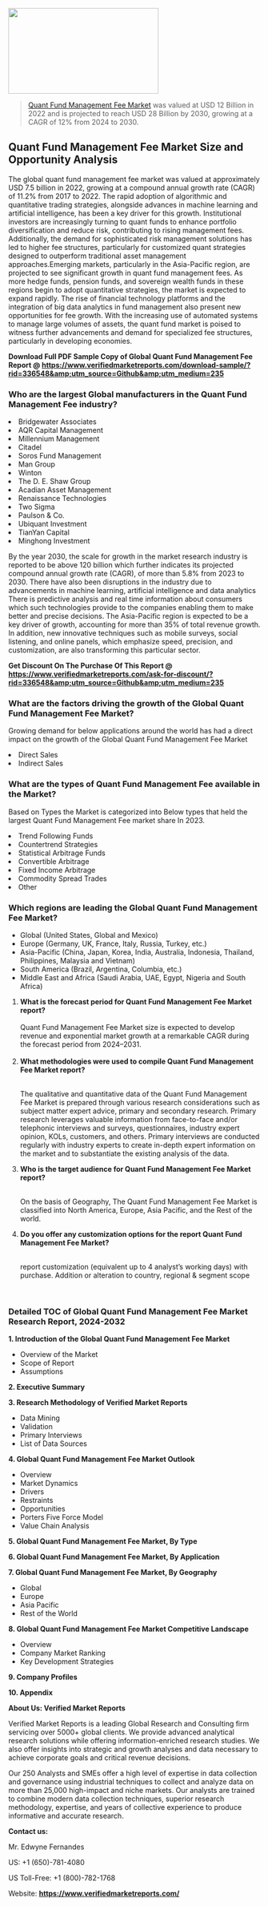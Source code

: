 <img src="https://ffe5etoiles.com/wp-content/uploads/2024/12/MST1-300x171.png" alt="" width="300" height="171" class="alignnone size-medium wp-image-20088" /><blockquote><p><p><a href="https://www.verifiedmarketreports.com/download-sample/?rid=336548&utm_source=Github&utm_medium=235" target="_blank">Quant Fund Management Fee Market</a> was valued at USD 12 Billion in 2022 and is projected to reach USD 28 Billion by 2030, growing at a CAGR of 12% from 2024 to 2030.</p></blockquote><p><h2>Quant Fund Management Fee Market Size and Opportunity Analysis</h2>The global quant fund management fee market was valued at approximately USD 7.5 billion in 2022, growing at a compound annual growth rate (CAGR) of 11.2% from 2017 to 2022. The rapid adoption of algorithmic and quantitative trading strategies, alongside advances in machine learning and artificial intelligence, has been a key driver for this growth. Institutional investors are increasingly turning to quant funds to enhance portfolio diversification and reduce risk, contributing to rising management fees. Additionally, the demand for sophisticated risk management solutions has led to higher fee structures, particularly for customized quant strategies designed to outperform traditional asset management approaches.Emerging markets, particularly in the Asia-Pacific region, are projected to see significant growth in quant fund management fees. As more hedge funds, pension funds, and sovereign wealth funds in these regions begin to adopt quantitative strategies, the market is expected to expand rapidly. The rise of financial technology platforms and the integration of big data analytics in fund management also present new opportunities for fee growth. With the increasing use of automated systems to manage large volumes of assets, the quant fund market is poised to witness further advancements and demand for specialized fee structures, particularly in developing economies.</p><p class=""><strong>Download Full PDF Sample Copy of Global Quant Fund Management Fee Report @ <a href="https://www.verifiedmarketreports.com/download-sample/?rid=336548&amp;utm_source=Github&amp;utm_medium=235" target="_blank">https://www.verifiedmarketreports.com/download-sample/?rid=336548&amp;utm_source=Github&amp;utm_medium=235</a></strong></p><h3 id="" class="">Who are the largest Global manufacturers in the Quant Fund Management Fee industry?</h3><p><li>Bridgewater Associates</li><li> AQR Capital Management</li><li> Millennium Management</li><li> Citadel</li><li> Soros Fund Management</li><li> Man Group</li><li> Winton</li><li> The D. E. Shaw Group</li><li> Acadian Asset Management</li><li> Renaissance Technologies</li><li> Two Sigma</li><li> Paulson & Co.</li><li> Ubiquant Investment</li><li> TianYan Capital</li><li> Minghong Investment</li></p><div class=""><div class="" dir="" data-message-author-role="" data-message-id="" data-message-model-slug=""><div class=""><div class=""><div class=""><div class="" dir="" data-message-author-role="" data-message-id="" data-message-model-slug=""><div class=""><div class=""><p>By the year 2030, the scale for growth in the market research industry is reported to be above 120 billion which further indicates its projected compound annual growth rate (CAGR), of more than 5.8% from 2023 to 2030. There have also been disruptions in the industry due to advancements in machine learning, artificial intelligence and data analytics There is predictive analysis and real time information about consumers which such technologies provide to the companies enabling them to make better and precise decisions. The Asia-Pacific region is expected to be a key driver of growth, accounting for more than 35% of total revenue growth. In addition, new innovative techniques such as mobile surveys, social listening, and online panels, which emphasize speed, precision, and customization, are also transforming this particular sector.</p><p><strong>Get Discount On The Purchase Of This Report @&nbsp; <a href="https://www.verifiedmarketreports.com/ask-for-discount/?rid=336548&amp;utm_source=Github&amp;utm_medium=235" target="_blank">https://www.verifiedmarketreports.com/ask-for-discount/?rid=336548&amp;utm_source=Github&amp;utm_medium=235</a></strong></p></div></div></div></div></div></div></div></div><h3 id="" class="">What are the factors driving the growth of the Global Quant Fund Management Fee Market?</h3><p id="" class="">Growing demand for below applications around the world has had a direct impact on the growth of the Global Quant Fund Management Fee Market</p><p id="" class=""><li>Direct Sales</li><li> Indirect Sales</li></p><h3 id="" class="">What are the types of Quant Fund Management Fee available in the Market?</h3><p id="" class="">Based on Types the Market is categorized into Below types that held the largest Quant Fund Management Fee market share In 2023.</p><p id="" class=""><li>Trend Following Funds</li><li> Countertrend Strategies</li><li> Statistical Arbitrage Funds</li><li> Convertible Arbitrage</li><li> Fixed Income Arbitrage</li><li> Commodity Spread Trades</li><li> Other</li></p><h3 id="" class="">Which regions are leading the Global Quant Fund Management Fee Market?</h3><ul><li>Global (United States, Global and Mexico)</li><li>Europe (Germany, UK, France, Italy, Russia, Turkey, etc.)</li><li>Asia-Pacific (China, Japan, Korea, India, Australia, Indonesia, Thailand, Philippines, Malaysia and Vietnam)</li><li>South America (Brazil, Argentina, Columbia, etc.)</li><li>Middle East and Africa (Saudi Arabia, UAE, Egypt, Nigeria and South Africa)</li></ul><p><ol><li><strong>What is the forecast period for Quant Fund Management Fee Market report?<br /></strong><br /><span data-sheets-root="1" data-sheets-value="{&quot;1&quot;:2,&quot;2&quot;:&quot;XXXX size is expected to develop revenue and exponential market growth at a remarkable CAGR during the forecast period from 2024&ndash;2030.&quot;}" data-sheets-userformat="{&quot;2&quot;:12674,&quot;4&quot;:{&quot;1&quot;:2,&quot;2&quot;:16776960},&quot;10&quot;:2,&quot;11&quot;:0,&quot;15&quot;:&quot;Arial&quot;,&quot;16&quot;:12}">Quant Fund Management Fee Market size is expected to develop revenue and exponential market growth at a remarkable CAGR during the forecast period from 2024&ndash;2031.</span><br /><br /></li><li><strong>What methodologies were used to compile Quant Fund Management Fee Market report?<br /><br /></strong><p>The qualitative and quantitative data of the&nbsp;Quant Fund Management Fee Market is prepared through various research considerations such as subject matter expert advice, primary and secondary research. Primary research leverages valuable information from face-to-face and/or telephonic interviews and surveys, questionnaires, industry expert opinion, KOLs, customers, and others. Primary interviews are conducted regularly with industry experts to create in-depth expert information on the market and to substantiate the existing analysis of the data.&nbsp;</p></li><li><strong>Who is the target audience for Quant Fund Management Fee Market report?<br /><br /></strong><p>On the basis of Geography, The&nbsp;Quant Fund Management Fee Market is classified into North America, Europe, Asia Pacific, and the Rest of the world.</p></li><li><strong>Do you offer any customization options for the report Quant Fund Management Fee Market?<br /><br /></strong><p>report customization (equivalent up to 4 analyst&rsquo;s working days) with purchase. Addition or alteration to country, regional &amp; segment scope</p><p>&nbsp;</p></li></ol></p><h3 id="" class="">Detailed TOC of Global Quant Fund Management Fee Market Research Report, 2024-2032</h3><p id="" class=""><strong>1. Introduction of the Global Quant Fund Management Fee Market</strong></p><ul><li>Overview of the Market</li><li>Scope of Report</li><li>Assumptions</li></ul><p id="" class=""><strong>2. Executive Summary</strong></p><p id="" class=""><strong>3. Research Methodology of&nbsp;Verified Market Reports</strong></p><ul><li>Data Mining</li><li>Validation</li><li>Primary Interviews</li><li>List of Data Sources</li></ul><p id="" class=""><strong>4. Global Quant Fund Management Fee Market Outlook</strong></p><ul><li>Overview</li><li>Market Dynamics</li><li>Drivers</li><li>Restraints</li><li>Opportunities</li><li>Porters Five Force Model</li><li>Value Chain Analysis</li></ul><p id="" class=""><strong>5. Global Quant Fund Management Fee Market, By&nbsp;Type</strong></p><p id="" class=""><strong>6. Global Quant Fund Management Fee Market, By Application</strong></p><p id="" class=""><strong>7. Global Quant Fund Management Fee Market, By Geography</strong></p><ul><li>Global</li><li>Europe</li><li>Asia Pacific</li><li>Rest of the World</li></ul><p id="" class=""><strong>8. Global Quant Fund Management Fee Market Competitive Landscape</strong></p><ul><li>Overview</li><li>Company Market Ranking</li><li>Key Development Strategies</li></ul><p id="" class=""><strong>9. Company Profiles</strong></p><p id="" class=""><strong>10. Appendix</strong></p><p id="" class=""><strong>About Us: Verified Market Reports</strong></p><p id="" class="">Verified Market Reports is a leading Global Research and Consulting firm servicing over 5000+ global clients. We provide advanced analytical research solutions while offering information-enriched research studies. We also offer insights into strategic and growth analyses and data necessary to achieve corporate goals and critical revenue decisions.</p><p id="" class="">Our 250 Analysts and SMEs offer a high level of expertise in data collection and governance using industrial techniques to collect and analyze data on more than 25,000 high-impact and niche markets. Our analysts are trained to combine modern data collection techniques, superior research methodology, expertise, and years of collective experience to produce informative and accurate research.</p><p id="" class=""><strong>Contact us:</strong></p><p id="" class="">Mr. Edwyne Fernandes</p><p id="" class="">US: +1 (650)-781-4080</p><p id="" class="">US Toll-Free: +1 (800)-782-1768</p><p id="" class="">Website: <a target="" data-test-app-aware-link=""><strong>https://www.verifiedmarketreports.com/</strong></a></p>
